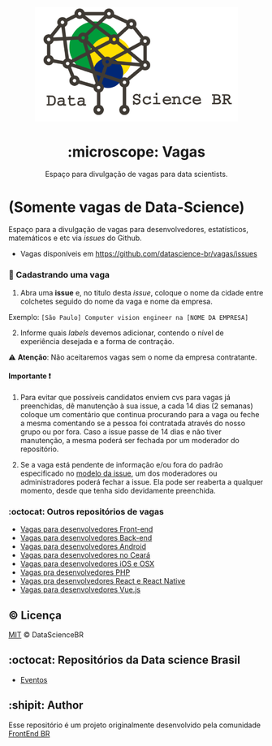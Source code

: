 <p align="center">
<img src="./logo.png" width="400" alt="Data science Brasil">
</p>
<h1 align="center">:microscope: Vagas</h1>
<p align="center">Espaço para divulgação de vagas para data scientists.</p>

# (Somente vagas de Data-Science)

Espaço para a divulgação de vagas para desenvolvedores, estatísticos, matemáticos e etc via _issues_ do Github.

 * Vagas disponíveis em https://github.com/datascience-br/vagas/issues

### :office: Cadastrando uma vaga

1. Abra uma **issue** e, no titulo desta _issue_, coloque o nome da cidade entre colchetes seguido do nome da vaga e nome da empresa.

Exemplo: `[São Paulo] Computer vision engineer na [NOME DA EMPRESA]`

2. Informe quais _labels_ devemos adicionar, contendo o nível de experiência desejada e a forma de contração.

:warning: **Atenção**: Não aceitaremos vagas sem o nome da empresa contratante.

#### Importante :heavy_exclamation_mark:

1. Para evitar que possíveis candidatos enviem cvs para vagas já preenchidas, dê manutenção à sua issue, a cada 14 dias (2 semanas) coloque um comentário que continua procurando para a vaga ou feche a mesma comentando se a pessoa foi contratada através do nosso grupo ou por fora. Caso a issue passe de 14 dias e não tiver manutenção, a mesma poderá ser fechada por um moderador do repositório.

2. Se a vaga está pendente de informação e/ou fora do padrão especificado no [modelo da issue](https://github.com/datascience-br/vagas/blob/master/.github/issue_template.md), um dos moderadores ou administradores poderá fechar a issue. Ela pode ser reaberta a qualquer momento, desde que tenha sido devidamente preenchida.

### :octocat: Outros repositórios de vagas

- [Vagas para desenvolvedores Front-end](https://github.com/frontend-br/vagas)
- [Vagas para desenvolvedores Back-end](https://github.com/backend-br/vagas)
- [Vagas para desenvolvedores Android](https://github.com/androiddevbr/vagas)
- [Vagas para desenvolvedores no Ceará](https://github.com/CangaceirosDevels/vagas_de_emprego)
- [Vagas para desenvolvedores iOS e OSX](https://github.com/CocoaHeadsBrasil/vagas)
- [Vagas pra desenvolvedores PHP](https://github.com/phpdevbr/vagas)
- [Vagas pra desenvolvedores React e React Native](https://github.com/react-brasil/vagas)
- [Vagas para desenvolvedores Vue.js](https://github.com/vuejs-br/vagas)

## :copyright: Licença

[MIT](/LICENSE) &copy; DataScienceBR

## :octocat: Repositórios da Data science Brasil

- [Eventos](https://github.com/datascience-br/eventos)

## :shipit: Author
Esse repositório é um projeto originalmente desenvolvido pela comunidade [FrontEnd BR]('https://github.com/frontendbr')
